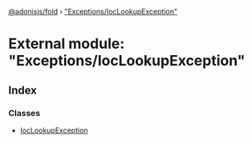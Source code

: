 [@adonisjs/fold](../README.md) › ["Exceptions/IocLookupException"](_exceptions_ioclookupexception_.md)

# External module: "Exceptions/IocLookupException"

## Index

### Classes

* [IocLookupException](../classes/_exceptions_ioclookupexception_.ioclookupexception.md)
